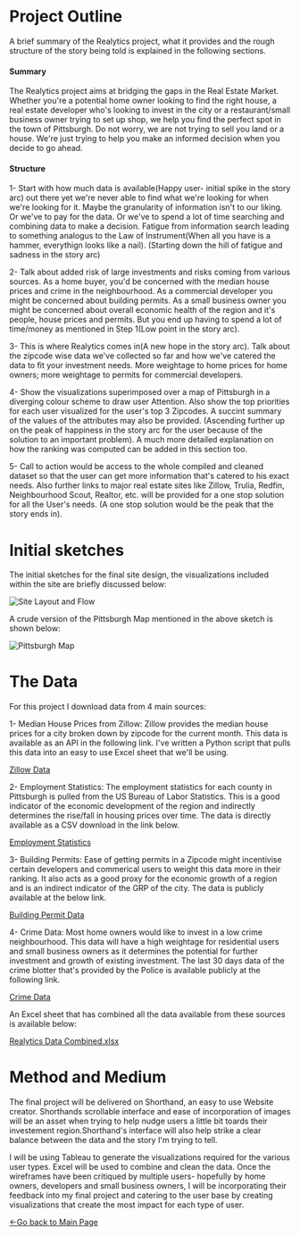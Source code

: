 # Project Outline

A brief summary of the Realytics project, what it provides and the rough structure of the story being told is explained in the following sections.

#### Summary

The Realytics project aims at bridging the gaps in the Real Estate Market. Whether you're a potential home owner looking to find the right house, a real estate developer who's looking to invest in the city or a restaurant/small business owner trying to set up shop, we help you find the perfect spot in the town of Pittsburgh. Do not worry, we are not trying to sell you land or a house. We're just trying to help you make an informed decision when you decide to go ahead.

#### Structure

1- Start with how much data is available(Happy user- initial spike in the story arc) out there yet we're never able to find what we're looking for when we're looking for it. Maybe the granularity of information isn't to our liking. Or we've to pay for the data. Or we've to spend a lot of time searching and combining data to make a decision. Fatigue from information search leading to something analogus to the Law of Instrument(When all you have is a hammer, everythign looks like a nail). (Starting down the hill of fatigue and sadness in the story arc)

2- Talk about added risk of large investments and risks coming from various sources. As a home buyer, you'd be concerned with the median house prices and crime in the neighbourhood. As a commercial developer you might be concerned about building permits. As a small business owner you might be concerned about overall economic health of the region and it's people, house prices and permits. But you end up having to spend a lot of time/money as mentioned in Step 1(Low point in the story arc).

3- This is where Realytics comes in(A new hope in the story arc). Talk about the zipcode wise data we've collected so far and how we've catered the data to fit your investment needs. More weightage to home prices for home owners; more weightage to permits for commercial developers.

4- Show the visualizations superimposed over a map of Pittsburgh in a diverging colour scheme to draw user Attention. Also show the top priorities for each user visualized for the user's top 3 Zipcodes. A succint summary of the values of the attributes may also be provided.
(Ascending further up on the peak of happiness in the story arc for the user because of the solution to an important problem). A much more detailed explanation on how the ranking was computed can be added in this section too.

5- Call to action would be access to the whole compiled and cleaned dataset so that the user can get more information that's catered to his exact needs. Also further links to major real estate sites like Zillow, Trulia, Redfin, Neighbourhood Scout, Realtor, etc. will be provided for a one stop solution for all the User's needs. (A one stop solution would be the peak that the story ends in).

# Initial sketches

The initial sketches for the final site design, the visualizations included within the site are briefly discussed below:

![Site Layout and Flow](https://user-images.githubusercontent.com/56980097/74110407-51383780-4b5a-11ea-812a-db4df684c75c.jpg)

A crude version of the Pittsburgh Map mentioned in the above sketch is shown below:

![Pittsburgh Map](https://user-images.githubusercontent.com/56980097/74110414-6dd46f80-4b5a-11ea-8f29-71401faa1af6.JPG)


# The Data

For this project I download data from 4 main sources:

1- Median House Prices from Zillow:
Zillow provides the median house prices for a city broken down by zipcode for the current month. This data is available as an API in the following link. I've written a Python script that pulls this data into an easy to use Excel sheet that we'll be using.

[Zillow Data](https://www.zillow.com/webservice/GetRegionChildren.htm?zws-id=X1-ZWz18xjv6xav4b_3bebs&state=pa&city=pittsburgh&childtype=zipcode)

2- Employment Statistics:
The employment statistics for each county in Pittsburgh is pulled from the US Bureau of Labor Statistics. This is a good indicator of the economic development of the region and indirectly determines the rise/fall in housing prices over time. The data is directly available as a CSV download in the link below.

[Employment Statistics](https://www.bls.gov/regions/mid-atlantic/news-release/unemployment_pittsburgh.htm)

3- Building Permits:
Ease of getting permits in a Zipcode might incentivise certain developers and commerical users to weight this data more in their ranking. It also acts as a good proxy for the economic growth of a region and is an indirect indicator of the GRP of the city. The data is publicly available at the below link.

[Building Permit Data](https://data.wprdc.org/dataset/city-of-pittsburgh-building-permit-summary)

4- Crime Data:
Most home owners would like to invest in a low crime neighbourhood. This data will have a high weightage for residential users and small business owners as it determines the potential for further investment and growth of existing investment. The last 30 days data of the crime blotter that's provided by the Police is available publicly at the following link.

[Crime Data](https://data.wprdc.org/dataset/police-incident-blotter/resource/1797ead8-8262-41cc-9099-cbc8a161924b)


An Excel sheet that has combined all the data available from these sources is available below:

[Realytics Data Combined.xlsx](https://github.com/SachinKSunny/Sachin-K-Sunny/files/4177931/Realytics.Data.Combined.xlsx)


# Method and Medium
The final project will be delivered on Shorthand, an easy to use Website creator. Shorthands scrollable interface and ease of incorporation of images will be an asset when trying to help nudge users a little bit toards their investement region.Shorthand's interface will also help strike a clear balance between the data and the story I'm trying to tell. 

I will be using Tableau to generate the visualizations required for the various user types. Excel will be used to combine and clean the data. Once the wireframes have been critiqued by multiple users- hopefully by home owners, developers and small business owners, I will be incorporating their feedback into my final project and catering to the user base by creating visualizations that create the most impact for each type of user.


[<-Go back to Main Page](https://sachinksunny.github.io/Sachin-K-Sunny/)
